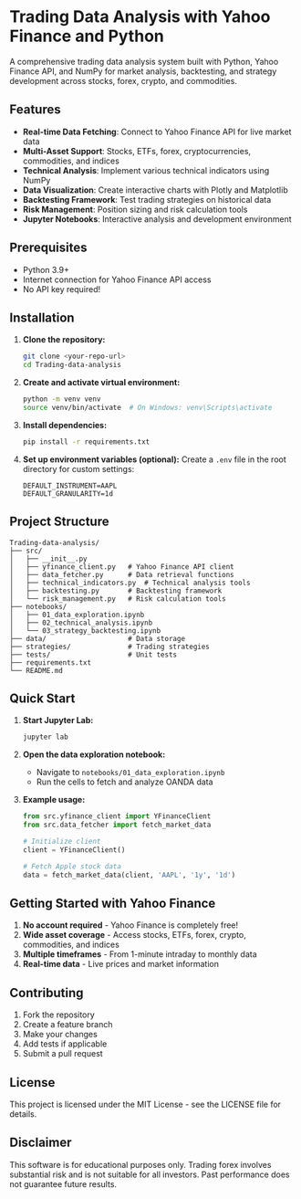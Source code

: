 # Trading Data Analysis with Yahoo Finance and Python

A comprehensive trading data analysis system built with Python, Yahoo Finance API, and NumPy for market analysis, backtesting, and strategy development across stocks, forex, crypto, and commodities.

## Features

- **Real-time Data Fetching**: Connect to Yahoo Finance API for live market data
- **Multi-Asset Support**: Stocks, ETFs, forex, cryptocurrencies, commodities, and indices
- **Technical Analysis**: Implement various technical indicators using NumPy
- **Data Visualization**: Create interactive charts with Plotly and Matplotlib
- **Backtesting Framework**: Test trading strategies on historical data
- **Risk Management**: Position sizing and risk calculation tools
- **Jupyter Notebooks**: Interactive analysis and development environment

## Prerequisites

- Python 3.9+
- Internet connection for Yahoo Finance API access
- No API key required!

## Installation

1. **Clone the repository:**
   ```bash
   git clone <your-repo-url>
   cd Trading-data-analysis
   ```

2. **Create and activate virtual environment:**
   ```bash
   python -m venv venv
   source venv/bin/activate  # On Windows: venv\Scripts\activate
   ```

3. **Install dependencies:**
   ```bash
   pip install -r requirements.txt
   ```

4. **Set up environment variables (optional):**
   Create a `.env` file in the root directory for custom settings:
   ```
   DEFAULT_INSTRUMENT=AAPL
   DEFAULT_GRANULARITY=1d
   ```

## Project Structure

```
Trading-data-analysis/
├── src/
│   ├── __init__.py
│   ├── yfinance_client.py   # Yahoo Finance API client
│   ├── data_fetcher.py      # Data retrieval functions
│   ├── technical_indicators.py  # Technical analysis tools
│   ├── backtesting.py       # Backtesting framework
│   └── risk_management.py   # Risk calculation tools
├── notebooks/
│   ├── 01_data_exploration.ipynb
│   ├── 02_technical_analysis.ipynb
│   └── 03_strategy_backtesting.ipynb
├── data/                    # Data storage
├── strategies/              # Trading strategies
├── tests/                   # Unit tests
├── requirements.txt
└── README.md
```

## Quick Start

1. **Start Jupyter Lab:**
   ```bash
   jupyter lab
   ```

2. **Open the data exploration notebook:**
   - Navigate to `notebooks/01_data_exploration.ipynb`
   - Run the cells to fetch and analyze OANDA data

3. **Example usage:**
   ```python
   from src.yfinance_client import YFinanceClient
   from src.data_fetcher import fetch_market_data
   
   # Initialize client
   client = YFinanceClient()
   
   # Fetch Apple stock data
   data = fetch_market_data(client, 'AAPL', '1y', '1d')
   ```

## Getting Started with Yahoo Finance

1. **No account required** - Yahoo Finance is completely free!
2. **Wide asset coverage** - Access stocks, ETFs, forex, crypto, commodities, and indices
3. **Multiple timeframes** - From 1-minute intraday to monthly data
4. **Real-time data** - Live prices and market information

## Contributing

1. Fork the repository
2. Create a feature branch
3. Make your changes
4. Add tests if applicable
5. Submit a pull request

## License

This project is licensed under the MIT License - see the LICENSE file for details.

## Disclaimer

This software is for educational purposes only. Trading forex involves substantial risk and is not suitable for all investors. Past performance does not guarantee future results.
